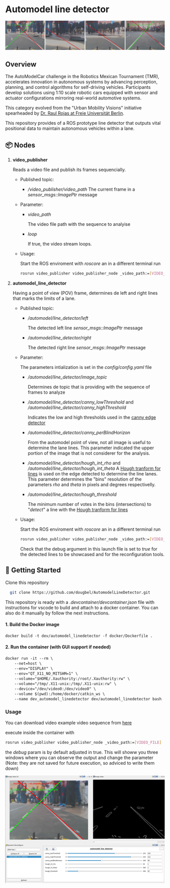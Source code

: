 # Automodel line detector

<img src="doc/view.png" width="800">

## Overview
The AutoModelCar challenge in the Robotics Mexican Tournament (TMR), accelerates innovation in autonomous systems by advancing perception, planning, and control algorithms for self-driving vehicles. Participants develop solutions using 1:10 scale robotic cars equipped with sensor and actuator configurations mirroring real-world automotive systems.

This category evolved from the "Urban Mobility Visions" initiative spearheaded by [Dr. Raul Rojas at Freie Universität Berlin](https://www.fu-berlin.de/en/presse/informationen/fup/2016/fup_16_271-autonome-modellautos-universitaet-mexiko/index.html).

This repository provides of a ROS prototype line detector that outputs vital positional data to maintain autonomous vehicles within a lane.


## 📦 Nodes
1. **video_publisher**
   
   Reads a video file and publish its frames sequencially.
   - Published topic:
     - */video_publisher/video_path*
     The current frame in a  *sensor_msgs::ImagePtr* message
   - Parameter:
     - *video_path*

       The video file path with the sequence to analyise

     - *loop*

       If true, the video stream loops.

   - Usage:
    
      Start the ROS enviroment with *roscore* an in a different terminal run
      ```bash 
      rosrun video_publisher video_publisher_node _video_path:=[VIDEO_FILE]
      ```

2. **automodel_line_detector**

   Having a point of view (POV) frame, determines de left and right lines that marks the limits of a lane.
   - Published topic:
     - */automodel/line_detector/left*

       The detected left line  *sensor_msgs::ImagePtr* message

     - */automodel/line_detector/right*

       The detected right line  *sensor_msgs::ImagePtr* message

   - Parameter:

     The parameters intialization is set in the *config/config.yaml* file

     - */automodel/line_detector/image_topic*
     
       Determines de topic that is providing with the sequence of frames to analyze


     - */automodel/line_detector/canny_lowThreshold* and */automodel/line_detector/canny_highThreshold*
       
       Indicates the low and high thresholds used in the [canny edge detector](https://ieeexplore.ieee.org/abstract/document/4767851)


     - */automodel/line_detector/canny_perBlindHorizon*
       
        From the automodel point of view, not all image is useful to determine the lane lines. This parameter indicated the upper portion of the image that is not considerer for the analysis.


     - */automodel/line_detector/hough_int_rho* and */automodel/line_detector/hough_int_theta*
       A [Hough tranform for lines](https://docs.opencv.org/3.4/d9/db0/tutorial_hough_lines.html) is used on the edge detected to determine the line lanes. This parameter determines the "bins" resolution of the parameters *rho* and *theta* in pixels and degrees respectivelly.

     - */automodel/line_detector/hough_threshold*

       The minimum number of votes in the bins (intersections) to "*detect*" a line with the [Hough tranform for lines](https://docs.opencv.org/3.4/d9/db0/tutorial_hough_lines.html)



   - Usage:
    
      Start the ROS enviroment with *roscore* an in a different terminal run
      ```bash 
      rosrun video_publisher video_publisher_node _video_path:=[VIDEO_FILE]
      ```

      Check that the debug argument in this launch file is set to *true* for the detected lines to be showcased and for the reconfiguration tools.


## 🚀 Getting Started

Clone this repository

```bash
  git clone https://github.com/dougbel/AutomodelLineDetector.git
```


This repository is ready with a *.devcontainer/devcontainer.json* file with instructions for vscode to build and attach to a docker container. You can also do it manually by follow the next instructions.

#### 1. Build the Docker image

``` docker
docker build -t dev/automodel_linedetector -f docker/Dockerfile .
```

#### 2. Run the container (with GUI support if needed)
``` docker
docker run -it --rm \
    --net=host \
    --env="DISPLAY" \
    --env="QT_X11_NO_MITSHM=1" \
    --volume="$HOME/.Xauthority:/root/.Xauthority:rw" \
    --volume="/tmp/.X11-unix:/tmp/.X11-unix:rw" \
    --device="/dev/video0:/dev/video0" \
    --volume $(pwd):/home/docker/catkin_ws \
    --name dev_automodel_linedetector dev/automodel_linedetector bash
```

### Usage

You can download video example video sequence from [here](https://drive.google.com/file/d/18iifPMkTMPiv2NLFfrs0kn1szXALURQu/view?usp=sharing)

execute inside the container with

```bash 
rosrun video_publisher video_publisher_node _video_path:=[VIDEO_FILE]
```
the *debug* param is by default adjusted in true. This will showw you three windows where you can observe the output and change the parameter (Note: they are not saved for future execution, so adviced to write them down)


![Reconfiguration app](./doc/debug_window.png)

